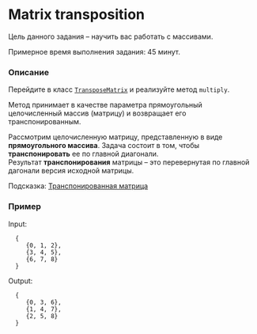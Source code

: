 # Matrix transposition

Цель данного задания – научить вас работать с массивами.

Примерное время выполнения задания: 45 минут.

### Описание
Перейдите в класс [`TransposeMatrix`](src/main/java/com/epam/training/student_dmitry_shamko/TransposeMatrix.java)
и реализуйте метод `multiply`. 

Метод принимает в качестве параметра прямоугольный целочисленный массив (матрицу) и возвращает его транспонированным.

Рассмотрим целочисленную матрицу, представленную в виде  **прямоугольного массива**. 
Задача состоит в том, чтобы **транспонировать** ее по главной диагонали.  
Результат **транспонирования** матрицы – это перевернутая по главной дагонали версия исходной матрицы. 

Подсказка: [Транспонированная матрица](https://ru.wikipedia.org/wiki/Транспонированная_матрица)

### Пример
Input:  

      {
         {0, 1, 2}, 
         {3, 4, 5}, 
         {6, 7, 8}
      }

Output: 
 
      {
         {0, 3, 6}, 
         {1, 4, 7}, 
         {2, 5, 8}
      }

